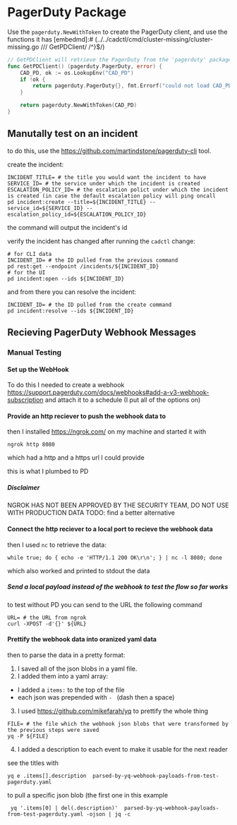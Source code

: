 # PagerDuty Package

Use the `pagerduty.NewWithToken` to create the PagerDuty client, and use the functions it has
[embedmd]:# (../../cadctl/cmd/cluster-missing/cluster-missing.go /\/\/ GetPDClient/ /^}$/)
```go
// GetPDClient will retrieve the PagerDuty from the 'pagerduty' package
func GetPDClient() (pagerduty.PagerDuty, error) {
	CAD_PD, ok := os.LookupEnv("CAD_PD")
	if !ok {
		return pagerduty.PagerDuty{}, fmt.Errorf("could not load CAD_PD envvar")
	}

	return pagerduty.NewWithToken(CAD_PD)
}
```


## Manutally test on an incident

to do this, use the https://github.com/martindstone/pagerduty-cli tool.

create the incident:

```shell
INCIDENT_TITLE= # the title you would want the incident to have
SERVICE_ID= # the service under which the incident is created
ESCALATION_POLICY_ID= # the escalation polict under which the incident is created (in case the default escalation policy will ping oncall
pd incident:create --title=${INCIDENT_TITLE} --service_id=${SERVICE_ID} --escalation_policy_id=${ESCALATION_POLICY_ID}
```

the command will output the incident's id

verify the incident has changed after running the `cadctl` change:

```shell
# for CLI data
INCIDENT_ID= # the ID pulled from the previous command
pd rest:get --endpoint /incidents/${INCIDENT_ID}
# for the UI
pd incident:open --ids ${INCIDENT_ID}
```

and from there you can resolve the incident:

```shell
INCIDENT_ID= # the ID pulled from the create command
pd incident:resolve --ids ${INCIDENT_ID}
```

## Recieving PagerDuty Webhook Messages

### Manual Testing
#### Set up the WebHook
To do this I needed to create a webhook https://support.pagerduty.com/docs/webhooks#add-a-v3-webhook-subscription
and attach it to a schedule (I put all of the options on)

#### Provide an http reciever to push the webhook data to

then I installed https://ngrok.com/ on my machine and started it with 
```
ngrok http 8080
```
which had a http and a https url I could provide

this is what I plumbed to PD

##### Disclaimer
NGROK HAS NOT BEEN APPROVED BY THE SECURITY TEAM, DO NOT USE WITH PRODUCTION DATA
TODO: find a better alternative

#### Connect the http reciever to a local port to recieve the webhook data
then I used `nc` to retrieve the data:

```
while true; do { echo -e 'HTTP/1.1 200 OK\r\n'; } | nc -l 8080; done
```

which also worked and printed to stdout the data

##### Send a local payload instead of the webhook to test the flow so far works
to test without PD you can send to the URL the following command

```
URL= # the URL from ngrok
curl -XPOST -d'{}' ${URL}
```

#### Prettify the webhook data into oranized yaml data
then to parse the data in a pretty format:

1. I saved all of the json blobs in a yaml file.
2. I added them into a yaml array: 
  - I added a `items:` to the top of the file
  - each json was prepended with `- ` (dash then a space)
3. I used https://github.com/mikefarah/yq to prettify the whole thing

```
FILE= # the file which the webhook json blobs that were transformed by the previous steps were saved
yq -P ${FILE}
```

4. I added a description to each event to make it usable for the next reader

see the titles with 
```
yq e .items[].description  parsed-by-yq-webhook-payloads-from-test-pagerduty.yaml
```

to pull a specific json blob (the first one in this example
```
 yq '.items[0] | del(.description)'  parsed-by-yq-webhook-payloads-from-test-pagerduty.yaml -ojson | jq -c
```
